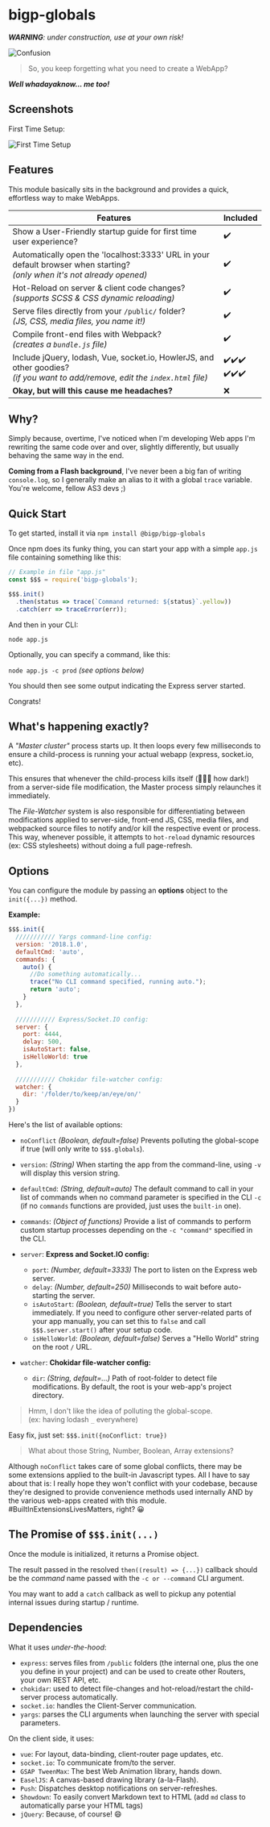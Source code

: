 bigp-globals
============
***WARNING**: under construction, use at your own risk!*


![Confusion](https://github.com/bigp/bigp-globals/blob/master/readme-assets/confusion.png?raw=true "Confusion image")


 > So, you keep forgetting what you need to create a WebApp?


***Well whadayaknow... me too!***

Screenshots
-----------

First Time Setup:

![First Time Setup](https://github.com/bigp/bigp-globals/blob/master/readme-assets/shot-1st-time.png?raw=true "First Time Setup image")

Features
--------

This module basically sits in the background and provides a quick, effortless way to make WebApps.

| Features | Included |
| --- | --- |
| Show a User-Friendly startup guide for first time user experience? | :heavy_check_mark: |
| Automatically open the 'localhost:3333' URL in your default browser when starting?<br/> *(only when it's not already opened)* | :heavy_check_mark: | 
| Hot-Reload on server & client code changes?<br/> *(supports SCSS & CSS dynamic reloading)* | :heavy_check_mark: |
| Serve files directly from your `/public/` folder?<br/> *(JS, CSS, media files, you name it!)* | :heavy_check_mark: |
| Compile front-end files with Webpack?<br/> *(creates a `bundle.js` file)* | :heavy_check_mark: |
| Include jQuery, lodash, Vue, socket.io, HowlerJS, and other goodies?<br/> *(if you want to add/remove, edit the `index.html` file)*| :heavy_check_mark::heavy_check_mark::heavy_check_mark:<br/>:heavy_check_mark::heavy_check_mark::heavy_check_mark: |
| **Okay, but will this cause me headaches?** | :x: | 

Why?
----

Simply because, overtime, I've noticed when I'm developing Web apps I'm rewriting the same code over and over, slightly differently, but usually behaving the same way in the end.

**Coming from a Flash background**, I've never been a big fan of writing `console.log`, so I generally make an alias to it with a global `trace` variable. You're welcome, fellow AS3 devs ;)

Quick Start
-----------

To get started, install it via `npm install @bigp/bigp-globals`

Once npm does its funky thing, you can start your app with a simple `app.js` file containing something like this:

```javascript
// Example in file "app.js"
const $$$ = require('bigp-globals');

$$$.init()
  .then(status => trace(`Command returned: ${status}`.yellow))
  .catch(err => traceError(err));
```

And then in your CLI:

`node app.js`

Optionally, you can specify a command, like this:
 
`node app.js -c prod` *(see options below)*

You should then see some output indicating the Express server started.

Congrats!

What's happening exactly?
-------------------------
 
 A *"Master cluster"* process starts up.
 It then loops every few milliseconds to ensure a child-process is running your actual webapp (express, socket.io, etc).
 
 This ensures that whenever the child-process kills itself (:running_man::gun: how dark!) from a server-side file modification, the Master process simply relaunches it immediately.
 
 The *File-Watcher* system is also responsible for differentiating between modifications applied to server-side, front-end JS, CSS, media files, and webpacked source files to notify and/or kill the respective event or process.
 This way, whenever possible, it attempts to `hot-reload` dynamic resources (ex: CSS stylesheets) without doing a full page-refresh.  

Options
-------

You can configure the module by passing an **options** object to the `init({...})` method.

**Example:**
```javascript
$$$.init({
  /////////// Yargs command-line config:
  version: '2018.1.0',
  defaultCmd: 'auto',
  commands: {
    auto() {
      //Do something automatically...
      trace("No CLI command specified, running auto.");
      return 'auto';
    }
  },
  
  /////////// Express/Socket.IO config:
  server: {
  	port: 4444,
  	delay: 500,
  	isAutoStart: false,
  	isHelloWorld: true
  },
  
  /////////// Chokidar file-watcher config:
  watcher: {
  	dir: '/folder/to/keep/an/eye/on/'
  }
})
```

Here's the list of available options:
 - `noConflict` *(Boolean, default=false)* Prevents polluting the global-scope if true (will only write to `$$$.globals`).
 - `version`: *(String)* When starting the app from the command-line, using `-v` will display this version string.
 - `defaultCmd`: *(String, default=auto)* The default command to call in your list of commands when no command parameter is specified in the CLI `-c` (if no `commands` functions are provided, just uses the `built-in` one).
 - `commands`: *(Object of functions)* Provide a list of commands to perform custom startup processes depending on the `-c "command"` specified in the CLI.
 - `server`: **Express and Socket.IO config:**
   - `port`: *(Number, default=3333)* The port to listen on the Express web server.
   - `delay`: *(Number, default=250)* Milliseconds to wait before auto-starting the server.
   - `isAutoStart`: *(Boolean, default=true)* Tells the server to start immediately. If you need to configure other server-related parts of your app manually, you can set this to `false` and call `$$$.server.start()` after your setup code.
   - `isHelloWorld`: *(Boolean, default=false)* Serves a "Hello World" string on the root `/` URL.
   
 - `watcher`: **Chokidar file-watcher config:**
   - `dir`: *(String, default=...)* Path of root-folder to detect file modifications. By default, the root is your web-app's project directory.


> Hmm, I don't like the idea of polluting the global-scope.<br/>
(ex: having lodash `_` everywhere)

Easy fix, just set: ``$$$.init({noConflict: true})``

> What about those String, Number, Boolean, Array extensions?

Although `noConflict` takes care of some global conflicts,
there may be some extensions applied to the built-in Javascript types.
All I have to say about that is:
I really hope they won't conflict with your codebase, because they're designed to provide convenience methods used internally AND by the various web-apps created with this module. #BuiltInExtensionsLivesMatters, right? :grinning: 

The Promise of `$$$.init(...)`
-------------------------------
Once the module is initialized, it returns a Promise object.

The result passed in the resolved `then((result) => {...})` 
callback should be the *command* name passed with the `-c or --command` CLI argument.

You may want to add a `catch` callback as well to pickup any potential internal issues during startup / runtime.

Dependencies
------------

What it uses *under-the-hood*:

 - `express`: serves files from `/public` folders (the internal one, plus the one you define in your project) and can be used to create other Routers, your own REST API, etc.
 - `chokidar`: used to detect file-changes and hot-reload/restart the child-server process automatically.
 - `socket.io`: handles the Client-Server communication.
 - `yargs`: parses the CLI arguments when launching the server with special parameters.
 
 On the client side, it uses:
 
 - `vue`: For layout, data-binding, client-router page updates, etc.
 - `socket.io`: To communicate from/to the server.
 - `GSAP TweenMax`: The best Web Animation library, hands down.
 - `EaselJS`: A canvas-based drawing library (a-la-Flash).
 - `Push`: Dispatches desktop notifications on server-refreshes.
 - `Showdown`: To easily convert Markdown text to HTML (add `md` class to automatically parse your HTML tags) 
 - `jQuery`: Because, of course! :smile:
  